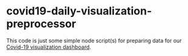 # covid19-daily-visualization-preprocessor

This code is just some simple node script(s) for preparing data for our [Covid-19 visualization dashboard](https://observablehq.com/@benracine/covid-19-cumulative-deaths-per-thousand-us-counties).

